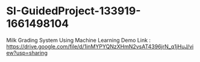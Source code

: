 # SI-GuidedProject-133919-1661498104
Milk Grading System Using Machine Learning
Demo Link : https://drive.google.com/file/d/1inMYPYQNzXHmN2vsAT4396jrN_q1jHuJ/view?usp=sharing

